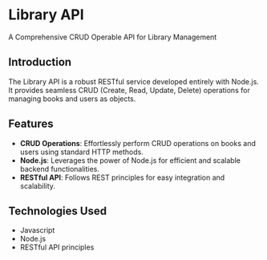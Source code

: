 # Library API

A Comprehensive CRUD Operable API for Library Management

## Introduction

The Library API is a robust RESTful service developed entirely with Node.js. It provides seamless CRUD (Create, Read, Update, Delete) operations for managing books and users as objects.

## Features

- **CRUD Operations**: Effortlessly perform CRUD operations on books and users using standard HTTP methods.
- **Node.js**: Leverages the power of Node.js for efficient and scalable backend functionalities.
- **RESTful API**: Follows REST principles for easy integration and scalability.

## Technologies Used

- Javascript
- Node.js
- RESTful API principles
